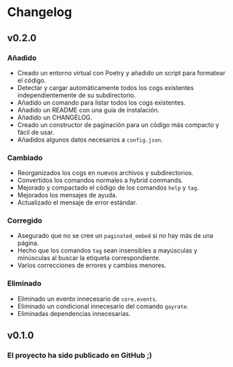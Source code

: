 # Changelog

## v0.2.0

### Añadido
- Creado un entorno virtual con Poetry y añadido un script para formatear el código.
- Detectar y cargar automáticamente todos los cogs existentes independientemente de su subdirectorio.
- Añadido un comando para listar todos los cogs existentes.
- Añadido un README con una guía de instalación.
- Añadido un CHANGELOG.
- Creado un constructor de paginación para un código más compacto y fácil de usar.
- Añadidos algunos datos necesarios a `config.json`.

### Cambiado
- Reorganizados los cogs en nuevos archivos y subdirectorios.
- Convertidos los comandos normales a hybrid commands.
- Mejorado y compactado el código de los comandos `help` y `tag`.
- Mejorados los mensajes de ayuda.
- Actualizado el mensaje de error estándar.

### Corregido
- Asegurado que no se cree un `paginated_embed` si no hay más de una página.
- Hecho que los comandos `tag` sean insensibles a mayúsculas y minúsculas al buscar la etiqueta correspondiente.
- Varios correcciones de errores y cambios menores.

### Eliminado
- Eliminado un evento innecesario de `core.events`.
- Eliminado un condicional innecesario del comando `gayrate`.
- Eliminadas dependencias innecesarias.

## v0.1.0

### El proyecto ha sido publicado en GitHub ;)